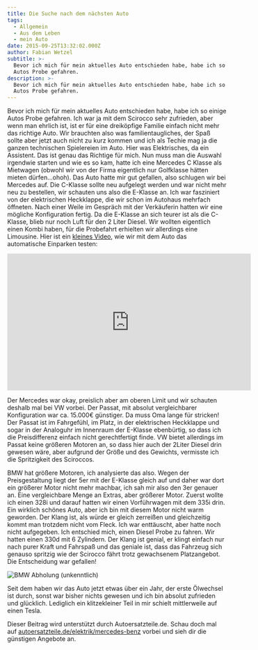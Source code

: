 ```yaml
---
title: Die Suche nach dem nächsten Auto
tags:
  - Allgemein
  - Aus dem Leben
  - mein Auto
date: 2015-09-25T13:32:02.000Z
author: Fabian Wetzel
subtitle: >-
  Bevor ich mich für mein aktuelles Auto entschieden habe, habe ich so einige
  Autos Probe gefahren.
description: >-
  Bevor ich mich für mein aktuelles Auto entschieden habe, habe ich so einige
  Autos Probe gefahren.
---
```


Bevor ich mich für mein aktuelles Auto entschieden habe, habe ich so einige Autos Probe gefahren. Ich war ja mit dem Scirocco sehr zufrieden, aber wenn man ehrlich ist, ist er für eine dreiköpfige Familie einfach nicht mehr das richtige Auto. Wir brauchten also was familientaugliches, der Spaß sollte aber jetzt auch nicht zu kurz kommen und ich als Techie mag ja die ganzen technischen Spielereien im Auto. Hier was Elektrisches, da ein Assistent. Das ist genau das Richtige für mich. Nun muss man die Auswahl irgendwie starten und wie es so kam, hatte ich eine Mercedes C Klasse als Mietwagen (obwohl wir von der Firma eigentlich nur Golfklasse hätten mieten dürfen…ohoh). Das Auto hatte mir gut gefallen, also schlugen wir bei Mercedes auf. Die C-Klasse sollte neu aufgelegt werden und war nicht mehr neu zu bestellen, wir schauten uns also die E-Klasse an. Ich war fasziniert von der elektrischen Heckklappe, die wir schon im Autohaus mehrfach öffneten. Nach einer Weile im Gespräch mit der Verkäuferin hatten wir eine mögliche Konfiguration fertig. Da die E-Klasse an sich teurer ist als die C-Klasse, blieb nur noch Luft für den 2 Liter Diesel. Wir wollten eigentlich einen Kombi haben, für die Probefahrt erhielten wir allerdings eine Limousine. Hier ist ein [kleines Video](https://www.youtube.com/watch?v=yb2DQrsFrXY), wie wir mit dem Auto das automatische Einparken testen:

<iframe src="https://www.youtube.com/embed/yb2DQrsFrXY" width="560" height="315" frameborder="0" allowfullscreen="allowfullscreen"></iframe>

Der Mercedes war okay, preislich aber am oberen Limit und wir schauten deshalb mal bei VW vorbei. Der Passat, mit absolut vergleichbarer Konfiguration war ca. 15.000€ günstiger. Da muss Oma lange für stricken! Der Passat ist im Fahrgefühl, im Platz, in der elektrischen Heckklappe und sogar in der Analoguhr im Innenraum der E-Klasse ebenbürtig, so dass ich die Preisdifferenz einfach nicht gerechtfertigt finde. VW bietet allerdings im Passat keine größeren Motoren an, so dass hier auch der 2Liter Diesel drin gewesen wäre, aber aufgrund der Größe und des Gewichts, vermisste ich die Spritzigkeit des Sciroccos.

BMW hat größere Motoren, ich analysierte das also. Wegen der Preisgestaltung liegt der 5er mit der E-Klasse gleich auf und daher war dort ein größerer Motor nicht mehr machbar, ich sah mir also den 3er genauer an. Eine vergleichbare Menge an Extras, aber größerer Motor. Zuerst wollte ich einen 328i und darauf hatten wir einen Vorführwagen mit dem 335i drin. Ein wirklich schönes Auto, aber ich bin mit diesem Motor nicht warm geworden. Der Klang ist, als würde er gleich zerreißen und gleichzeitig kommt man trotzdem nicht vom Fleck. Ich war enttäuscht, aber hatte noch nicht aufgegeben. Ich entschied mich, einen Diesel Probe zu fahren. Wir hatten einen 330d mit 6 Zylindern. Der Klang ist genial, er klingt einfach nur nach purer Kraft und Fahrspaß und das geniale ist, dass das Fahrzeug sich genauso spritzig wie der Scirocco fährt trotz gewachsenem Platzangebot. Die Entscheidung war gefallen!

![BMW Abholung (unkenntlich)](BMW-Abholung-unkenntlich.jpg)

Seit dem haben wir das Auto jetzt etwas über ein Jahr, der erste Ölwechsel ist durch, sonst war bisher nichts gewesen und ich bin absolut zufrieden und glücklich. Lediglich ein klitzekleiner Teil in mir schielt mittlerweile auf einen Tesla.

Dieser Beitrag wird unterstützt durch Autoersatzteile.de. Schau doch mal auf [autoersatzteile.de/elektrik/mercedes-benz](http://www.autoersatzteile.de/elektrik/mercedes-benz) vorbei und sieh dir die günstigen Angebote an.


